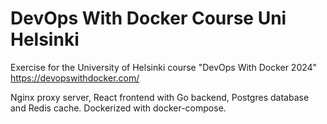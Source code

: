 # DevOps With Docker Course Uni Helsinki #

Exercise for the University of Helsinki course "DevOps With Docker 2024"
https://devopswithdocker.com/

Nginx proxy server, React frontend with Go backend, Postgres database and Redis cache. 
Dockerized with docker-compose.
